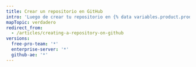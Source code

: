 ```yaml
---
title: Crear un repositorio en GitHub
intro: 'Luego de crear tu repositorio en {% data variables.product.product_name %}, puedes personalizar sus parámetros y su contenido.'
mapTopic: verdadero
redirect_from:
  - /articles/creating-a-repository-on-github
versions:
  free-pro-team: '*'
  enterprise-server: '*'
  github-ae: '*'
---
```


